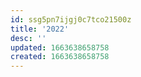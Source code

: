 ```yaml
---
id: ssg5pn7ijgj0c7tco21500z
title: '2022'
desc: ''
updated: 1663638658758
created: 1663638658758
---
```

